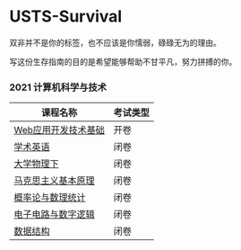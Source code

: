 # USTS-Survival
双非并不是你的标签，也不应该是你懦弱，碌碌无为的理由。

写这份生存指南的目的是希望能够帮助不甘平凡，努力拼搏的你。

### 2021 计算机科学与技术

| 课程名称  | 考试类型 |
|-------|------------------------------|
| [Web应用开发技术基础](https://github.com/sherlcok314159/USTS-Survival/tree/main/2021%E7%A7%8B/Web%E5%BA%94%E7%94%A8%E5%BC%80%E5%8F%91%E6%8A%80%E6%9C%AF%E5%9F%BA%E7%A1%80) | 开卷|
| [学术英语](https://github.com/sherlcok314159/USTS-Survival/tree/main/2021%E7%A7%8B/%E5%AD%A6%E6%9C%AF%E8%8B%B1%E8%AF%AD)| 闭卷|
| [大学物理下](https://github.com/sherlcok314159/USTS-Survival/blob/main/2021%E7%A7%8B/%E5%A4%A7%E5%AD%A6%E7%89%A9%E7%90%86%E4%B8%8B/x.md) | 闭卷|
| [马克思主义基本原理](https://github.com/sherlcok314159/USTS-Survival/tree/main/2021%E7%A7%8B/%E9%A9%AC%E5%85%8B%E6%80%9D%E4%B8%BB%E4%B9%89%E5%9F%BA%E6%9C%AC%E5%8E%9F%E7%90%86)  |闭卷  | 
| [概率论与数理统计](https://github.com/sherlcok314159/USTS-Survival/blob/main/2021%E7%A7%8B/%E6%A6%82%E7%8E%87%E8%AE%BA%E4%B8%8E%E6%95%B0%E7%90%86%E7%BB%9F%E8%AE%A1/%E8%AF%BE%E7%A8%8B%E5%BB%BA%E8%AE%AE.md) | 闭卷 |
| [电子电路与数字逻辑](https://github.com/sherlcok314159/USTS-Survival/tree/main/2021%E7%A7%8B/%E7%94%B5%E5%AD%90%E7%94%B5%E8%B7%AF%E4%B8%8E%E6%95%B0%E5%AD%97%E9%80%BB%E8%BE%91) | 闭卷 |
| [数据结构](https://github.com/sherlcok314159/USTS-Survival/tree/main/2021%E7%A7%8B/%E6%95%B0%E6%8D%AE%E7%BB%93%E6%9E%84) | 闭卷 |
